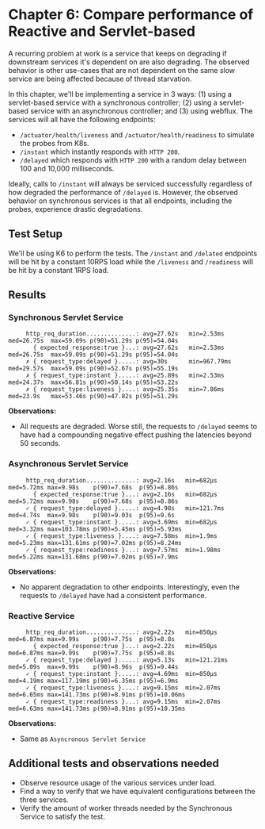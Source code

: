 # Chapter 6: Compare performance of Reactive and Servlet-based

A recurring problem at work is a service that keeps on degrading if downstream services it's dependent on are also degrading.
The observed behavior is other use-cases that are not dependent on the same slow service are being affected because of thread starvation.


In this chapter, we'll be implementing a service in 3 ways: (1) using a servlet-based service with a synchronous controller; (2) using a servlet-based service with an asynchronous controller; and (3) using webflux.
The services will all have the following endpoints:
- `/actuator/health/liveness` and `/actuator/health/readiness` to simulate the probes from K8s.
- `/instant` which instantly responds with `HTTP 200`.
- `/delayed` which responds with `HTTP 200` with a random delay between 100 and 10,000 milliseconds.

Ideally, calls to `/instant` will always be serviced successfully regardless of how degraded the performance of `/delayed` is. 
However, the observed behavior on synchronous services is that all endpoints, including the probes, experience drastic degradations.

## Test Setup
We'll be using K6 to perform the tests. The `/instant` and `/delated` endpoints will be hit by a constant 10RPS load while the `/liveness` and `/readiness` will be hit by a constant 1RPS load.

## Results
### Synchronous Servlet Service
```
     http_req_duration..............: avg=27.62s   min=2.53ms   med=26.75s  max=59.09s p(90)=51.29s p(95)=54.04s
       { expected_response:true }...: avg=27.62s   min=2.53ms   med=26.75s  max=59.09s p(90)=51.29s p(95)=54.04s
     ✗ { request_type:delayed }.....: avg=30s      min=967.79ms med=29.57s  max=59.09s p(90)=52.67s p(95)=55.19s
     ✗ { request_type:instant }.....: avg=25.89s   min=2.53ms   med=24.37s  max=56.81s p(90)=50.14s p(95)=53.22s
     ✗ { request_type:liveness }....: avg=25.35s   min=7.86ms   med=23.9s   max=53.46s p(90)=47.82s p(95)=51.29s
```
**Observations:**
- All requests are degraded. Worse still, the requests to `/delayed` seems to have had a compounding negative effect pushing the latencies beyond 50 seconds.


### Asynchronous Servlet Service
```
     http_req_duration..............: avg=2.16s   min=682µs   med=5.72ms max=9.98s    p(90)=7.68s  p(95)=8.86s
       { expected_response:true }...: avg=2.16s   min=682µs   med=5.72ms max=9.98s    p(90)=7.68s  p(95)=8.86s
     ✓ { request_type:delayed }.....: avg=4.98s   min=121.7ms med=4.74s  max=9.98s    p(90)=9.03s  p(95)=9.6s
     ✓ { request_type:instant }.....: avg=3.69ms  min=682µs   med=3.32ms max=103.78ms p(90)=5.45ms p(95)=5.93ms
     ✓ { request_type:liveness }....: avg=7.58ms  min=1.9ms   med=5.23ms max=131.61ms p(90)=7.02ms p(95)=8.24ms
     ✓ { request_type:readiness }...: avg=7.57ms  min=1.98ms  med=5.22ms max=131.68ms p(90)=7.02ms p(95)=7.9ms
```
**Observations:**
- No apparent degradation to other endpoints. Interestingly, even the requests to `/delayed` have had a consistent performance.

### Reactive Service
```
     http_req_duration..............: avg=2.22s   min=850µs    med=6.87ms max=9.99s    p(90)=7.75s  p(95)=8.8s
       { expected_response:true }...: avg=2.22s   min=850µs    med=6.87ms max=9.99s    p(90)=7.75s  p(95)=8.8s
     ✓ { request_type:delayed }.....: avg=5.13s   min=121.21ms med=5.09s  max=9.99s    p(90)=8.96s  p(95)=9.44s
     ✓ { request_type:instant }.....: avg=4.69ms  min=850µs    med=4.19ms max=117.19ms p(90)=6.35ms p(95)=6.9ms
     ✓ { request_type:liveness }....: avg=9.15ms  min=2.07ms   med=6.65ms max=141.73ms p(90)=8.91ms p(95)=10.06ms
     ✓ { request_type:readiness }...: avg=9.15ms  min=2.07ms   med=6.63ms max=141.73ms p(90)=8.91ms p(95)=10.35ms
```
**Observations:**
- Same as `Asyncronous Servlet Service`

## Additional tests and observations needed
- Observe resource usage of the various services under load.
- Find a way to verify that we have equivalent configurations between the three services.
- Verify the amount of worker threads needed by the Synchronous Service to satisfy the test.